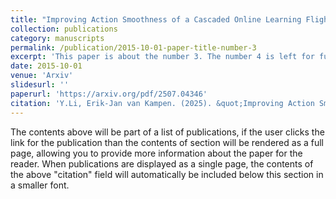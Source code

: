 ```yaml
---
title: "Improving Action Smoothness of a Cascaded Online Learning Flight Control System"
collection: publications
category: manuscripts
permalink: /publication/2015-10-01-paper-title-number-3
excerpt: 'This paper is about the number 3. The number 4 is left for future work.'
date: 2015-10-01
venue: 'Arxiv'
slidesurl: ''
paperurl: 'https://arxiv.org/pdf/2507.04346'
citation: 'Y.Li, Erik-Jan van Kampen. (2025). &quot;Improving Action Smoothness of a Cascaded Online Learning Flight Control System.&quot; <i>arXiv:2507.04346</i>.'
---
```


The contents above will be part of a list of publications, if the user clicks the link for the publication than the contents of section will be rendered as a full page, allowing you to provide more information about the paper for the reader. When publications are displayed as a single page, the contents of the above "citation" field will automatically be included below this section in a smaller font.
